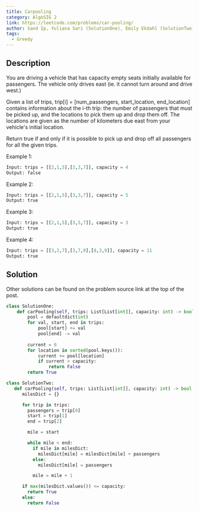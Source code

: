 ```yaml
---
title: Carpooling
category: AlgoSIG 2
link: https://leetcode.com/problems/car-pooling/
author: Sand Ip, Yuliana Sari (SolutionOne), Emily Ekdahl (SolutionTwo)
tags:
  - Greedy
---
```


## Description

You are driving a vehicle that has capacity empty seats initially available for passengers.  The vehicle only drives east (ie. it cannot turn around and drive west.)

Given a list of trips, trip[i] = [num_passengers, start_location, end_location] contains information about the i-th trip: the number of passengers that must be picked up, and the locations to pick them up and drop them off.  The locations are given as the number of kilometers due east from your vehicle's initial location.

Return true if and only if it is possible to pick up and drop off all passengers for all the given trips. 

Example 1:
```python
Input: trips = [[2,1,5],[3,3,7]], capacity = 4
Output: false
```

Example 2:
```python
Input: trips = [[2,1,5],[3,3,7]], capacity = 5
Output: true
```

Example 3:
```python
Input: trips = [[2,1,5],[3,5,7]], capacity = 3
Output: true
```

Example 4:
```python
Input: trips = [[3,2,7],[3,7,9],[8,3,9]], capacity = 11
Output: true
```

## Solution

Other solutions can be found on the problem source link at the top of the post.

```python
class SolutionOne:
    def carPooling(self, trips: List[List[int]], capacity: int) -> bool:
        pool = defaultdict(int)
        for val, start, end in trips:
            pool[start] += val
            pool[end] -= val
        
        current = 0
        for location in sorted(pool.keys()):
            current += pool[location]
            if current > capacity:
                return False
        return True

class SolutionTwo:
   def carPooling(self, trips: List[List[int]], capacity: int) -> bool:
      milesDict = {}

      for trip in trips:
        passengers = trip[0]
        start = trip[1]
        end = trip[2]

        mile = start

        while mile < end:
          if mile in milesDict:
            milesDict[mile] = milesDict[mile] + passengers
          else:
            milesDict[mile] = passengers

          mile = mile + 1

      if max(milesDict.values()) <= capacity:
        return True
      else:
        return False
  ```
